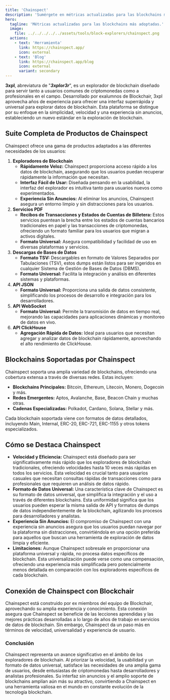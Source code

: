 ```yaml
---
title: 'Chainspect'
description: 'Sumérgete en métricas actualizadas para las blockchains más adoptadas.'
hero:
  tagline: 'Métricas actualizadas para las blockchains más adoptadas.'
  image: 
    file: ../../../../../assets/tools/block-explorers/chainspect.png
  actions:
    - text: 'Herramienta'
      link: https://chainspect.app/
      icon: external
    - text: 'Blog'
      link: https://chainspect.app/blog
      icon: external
      variant: secondary
---
```

    
**3xpl**, abreviatura de "***3xplor3r***", es un explorador de blockchain diseñado para servir tanto a usuarios comunes de criptomonedas como a profesionales en el campo. Desarrollado por exalumnos de Blockchair, 3xpl aprovecha años de experiencia para ofrecer una interfaz superrápida y universal para explorar datos de blockchain. Esta plataforma se distingue por su enfoque en la simplicidad, velocidad y una experiencia sin anuncios, estableciendo un nuevo estándar en la exploración de blockchain.
    
## Suite Completa de Productos de Chainspect
Chainspect ofrece una gama de productos adaptados a las diferentes necesidades de los usuarios:
1. **Exploradores de Blockchain**
    - **Rápidamente Veloz:** Chainspect proporciona acceso rápido a los datos de blockchain, asegurando que los usuarios puedan recuperar rápidamente la información que necesitan.
    - **Interfaz Fácil de Usar:** Diseñada pensando en la usabilidad, la interfaz del explorador es intuitiva tanto para usuarios nuevos como experimentados.
    - **Experiencia Sin Anuncios:** Al eliminar los anuncios, Chainspect asegura un entorno limpio y sin distracciones para los usuarios.
2. **Servicios PDF**
    - **Recibos de Transacciones y Estados de Cuentas de Billetera:** Estos servicios puentean la brecha entre los estados de cuentas bancarios tradicionales en papel y las transacciones de criptomonedas, ofreciendo un formato familiar para los usuarios que migran a activos digitales.
    - **Formato Universal:** Asegura compatibilidad y facilidad de uso en diversas plataformas y servicios.
3. **Descargas de Bases de Datos**
    - **Formato TSV:** Descargables en formato de Valores Separados por Tabulaciones (TSV), estos dumps están listos para ser ingeridos en cualquier Sistema de Gestión de Bases de Datos (DBMS).
    - **Formato Universal:** Facilita la integración y análisis en diferentes sistemas y plataformas.
4. **API JSON**
    - **Formato Universal:** Proporciona una salida de datos consistente, simplificando los procesos de desarrollo e integración para los desarrolladores.
5. **API WebSocket**
    - **Formato Universal:** Permite la transmisión de datos en tiempo real, mejorando las capacidades para aplicaciones dinámicas y monitoreo de datos en vivo.
6. **API ClickHouse**
    - **Agregación Rápida de Datos:** Ideal para usuarios que necesitan agregar y analizar datos de blockchain rápidamente, aprovechando el alto rendimiento de ClickHouse.
    
## Blockchains Soportadas por Chainspect
Chainspect soporta una amplia variedad de blockchains, ofreciendo una cobertura extensa a través de diversas redes. Estas incluyen:
- **Blockchains Principales:** Bitcoin, Ethereum, Litecoin, Monero, Dogecoin y más.
- **Redes Emergentes:** Aptos, Avalanche, Base, Beacon Chain y muchas otras.
- **Cadenas Especializadas:** Polkadot, Cardano, Solana, Stellar y más.
    
Cada blockchain soportada viene con formatos de datos detallados, incluyendo Main, Internal, ERC-20, ERC-721, ERC-1155 y otros tokens especializados.
    
## Cómo se Destaca Chainspect
- **Velocidad y Eficiencia:** Chainspect está diseñado para ser significativamente más rápido que los exploradores de blockchain tradicionales, ofreciendo velocidades hasta 10 veces más rápidas en todos los servicios. Esta velocidad es crucial tanto para usuarios casuales que necesitan consultas rápidas de transacciones como para profesionales que requieren un análisis de datos rápido.
- **Formato de Datos Universal:** Una característica clave de Chainspect es su formato de datos universal, que simplifica la integración y el uso a través de diferentes blockchains. Esta uniformidad significa que los usuarios pueden esperar la misma salida de API y formatos de dumps de datos independientemente de la blockchain, agilizando los procesos para desarrolladores y analistas.
- **Experiencia Sin Anuncios:** El compromiso de Chainspect con una experiencia sin anuncios asegura que los usuarios puedan navegar por la plataforma sin distracciones, convirtiéndola en una opción preferida para aquellos que buscan una herramienta de exploración de datos limpia y eficiente.
- **Limitaciones:** Aunque Chainspect sobresale en proporcionar una plataforma universal y rápida, no procesa datos específicos de blockchain. Esta universalización puede verse como una compensación, ofreciendo una experiencia más simplificada pero potencialmente menos detallada en comparación con los exploradores específicos de cada blockchain.
    
## Conexión de Chainspect con Blockchair
Chainspect está construido por ex miembros del equipo de Blockchair, aprovechando su amplia experiencia y conocimiento. Esta conexión asegura que Chainspect se beneficie de las lecciones aprendidas y las mejores prácticas desarrolladas a lo largo de años de trabajo en servicios de datos de blockchain. Sin embargo, Chainspect da un paso más en términos de velocidad, universalidad y experiencia de usuario.
    
### Conclusión
Chainspect representa un avance significativo en el ámbito de los exploradores de blockchain. Al priorizar la velocidad, la usabilidad y un formato de datos universal, satisface las necesidades de una amplia gama de usuarios, desde entusiastas de criptomonedas hasta desarrolladores y analistas profesionales. Su interfaz sin anuncios y el amplio soporte de blockchains amplían aún más su atractivo, convirtiendo a Chainspect en una herramienta valiosa en el mundo en constante evolución de la tecnología blockchain.
